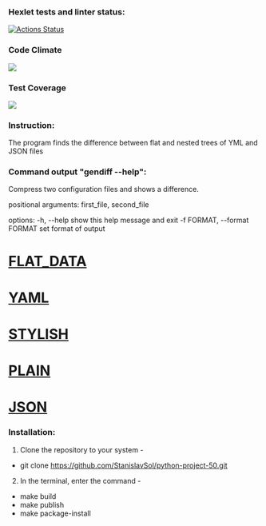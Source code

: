 ### Hexlet tests and linter status:
[![Actions Status](https://github.com/StanislavSol/python-project-50/workflows/hexlet-check/badge.svg)](https://github.com/StanislavSol/python-project-50/actions)

### Code Climate
<a href="https://codeclimate.com/github/StanislavSol/python-project-50/maintainability"><img src="https://api.codeclimate.com/v1/badges/6b8225df7966a971d539/maintainability" /></a>

### Test Coverage
<a href="https://codeclimate.com/github/StanislavSol/python-project-50/test_coverage"><img src="https://api.codeclimate.com/v1/badges/6b8225df7966a971d539/test_coverage" /></a>

### Instruсtion:
The program finds the difference between flat and nested trees of YML and JSON files

### Сommand output "gendiff --help":

Compress two configuration files and shows a difference.

positional arguments:
first_file,
second_file

options:
-h, --help show this help message and exit
-f FORMAT, --format FORMAT
                     set format of output

# [FLAT_DATA](https://asciinema.org/a/CV49Sn25feHZCN2AXYYmHf2sP)

# [YAML](https://asciinema.org/a/MFgxrBa0wukhMWyIUD0VnZe75)

# [STYLISH](https://asciinema.org/a/3LCZltQH6RfLnVbC0qk16awGN)

# [PLAIN](https://asciinema.org/a/bVPb5VCLSbWK44w7C39xf958Q)

# [JSON](https://asciinema.org/a/zAd0lKdjykbJ6MpNfGupra7I7)

### Installation:
1. Clone the repository to your system -
  * git clone https://github.com/StanislavSol/python-project-50.git
2. In the terminal, enter the command -
  * make build
  * make publish
  * make package-install


